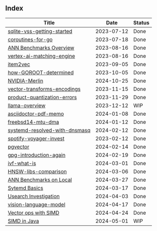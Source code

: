 ## Index

Title                                                           |Date       |Status
----------------------------------------------------------------|-----------|-------
[sqlite-vss-getting-started](./sqlite-vss-getting-started)      |2023-07-12 |Done
[coroutines-for-go](./coroutines-for-go)                        |2023-07-18 |Done
[ANN Benchmarks Overview](./annbenchmarks-overview)             |2023-08-16 |Done
[vertex-ai-matching-engine](./vertex-ai-matching-engine)        |2023-08-16 |Done
[item2vec](./item2vec)                                          |2023-09-05 |Done
[how-GOROOT-determined](./how-GOROOT-determined)                |2023-10-05 |Done
[NVIDIA-Merlin](./NVIDIA-Merlin)                                |2024-10-25 |Done
[vector-transforms-encodings](./vector-transforms-encodings)    |2023-11-15 |Done
[product-quantization-errors](./product-quantization-errors)    |2023-11-29 |Done
[llama-overview](./llama-overview)                              |2023-12-12 |WIP
[asciidoctor-pdf-memo](./asciidoctor-pdf-memo)                  |2024-01-08 |Done
[freebsd14-mtu-dma](./freebsd14-mtu-dma)                        |2024-01-12 |Done
[systemd-resolved-with-dnsmasq](./systemd-resolved-with-dnsmasq)|2024-02-12 |Done
[spotify-voyager-invest](./spotify-voyager-invest)              |2023-02-12 |Done
[pgvector](./pgvector)                                          |2024-02-14 |Done
[gpg-introduction-again](./gpg-introduction-again)              |2024-02-19 |Done
[ivf-what-is](./ivf-what-is)                                    |2024-03-01 |Done
[HNSW-libs-comparison](./hnsw-libs-comparison)                  |2024-03-06 |Done
[ANN Benchmarks on Local](./annbenchmarks-on-local)             |2024-03-27 |Done
[Sytemd Basics](./systemd-basic)                                |2024-03-17 |Done
[Usearch Investigation](./usearch-investigation)	            |2024-04-03 |Done
[vision-language-model](./vision-language-model)                |2024-04-17 |Done
[Vector ops with SIMD](./vector-ops-with-simd)                  |2024-04-24 |Done
[SIMD in Java](./simd-in-java)	                                |2024-05-01 |WIP
